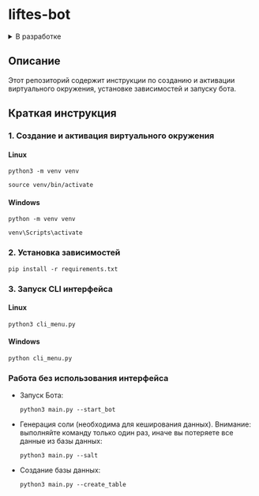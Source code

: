 # liftes-bot

<details><summary>В разработке</summary>

- [ ] Исправить функцию generate_salt() 
- [ ] Замена рекурсивных вызовов функция на циклы
- [ ] Замена моно кода на модульную структуру 
- [ ] Добавить ограничение на число попыток сгенирировать соль 
- [ ] Добавить обработчик ошибак везде где необходимо
- [ ] Добавить мульти язычность (EN, Ru)
- [ ] Добавить бэкенд для keyring 

</details>


## Описание
Этот репозиторий содержит инструкции по созданию и активации виртуального окружения, установке зависимостей и запуску бота.

## Краткая инструкция

### 1. Создание и активация виртуального окружения

#### Linux
```shell
python3 -m venv venv
```
```shell
source venv/bin/activate 
```

#### Windows
```shell
python -m venv venv
```
```shell
venv\Scripts\activate
```

### 2. Установка зависимостей
```shell
pip install -r requirements.txt
```

### 3. Запуск CLI интерфейса

#### Linux
```shell
python3 cli_menu.py
```

#### Windows
```shell
python cli_menu.py
```

### Работа без использования интерфейса

- Запуск Бота:
  ```shell
  python3 main.py --start_bot
  ```

- Генерация соли (необходима для кеширования данных). Внимание: выполняйте команду только один раз, иначе вы потеряете все данные из базы данных:
  ```shell
  python3 main.py --salt
  ```

- Создание базы данных:
  ```shell
  python3 main.py --create_table
  ```
